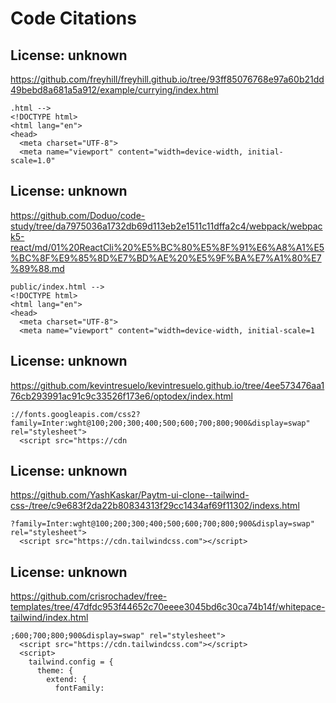 # Code Citations

## License: unknown
https://github.com/freyhill/freyhill.github.io/tree/93ff85076768e97a60b21dd49bebd8a681a5a912/example/currying/index.html

```
.html -->
<!DOCTYPE html>
<html lang="en">
<head>
  <meta charset="UTF-8">
  <meta name="viewport" content="width=device-width, initial-scale=1.0"
```


## License: unknown
https://github.com/Doduo/code-study/tree/da7975036a1732db69d113eb2e1511c11dffa2c4/webpack/webpack5-react/md/01%20ReactCli%20%E5%BC%80%E5%8F%91%E6%A8%A1%E5%BC%8F%E9%85%8D%E7%BD%AE%20%E5%9F%BA%E7%A1%80%E7%89%88.md

```
public/index.html -->
<!DOCTYPE html>
<html lang="en">
<head>
  <meta charset="UTF-8">
  <meta name="viewport" content="width=device-width, initial-scale=1
```


## License: unknown
https://github.com/kevintresuelo/kevintresuelo.github.io/tree/4ee573476aa176cb293991ac91c9c33526f173e6/optodex/index.html

```
://fonts.googleapis.com/css2?family=Inter:wght@100;200;300;400;500;600;700;800;900&display=swap" rel="stylesheet">
  <script src="https://cdn
```


## License: unknown
https://github.com/YashKaskar/Paytm-ui-clone--tailwind-css-/tree/c9e683f2da22b80834313f29cc1434af69f11302/indexs.html

```
?family=Inter:wght@100;200;300;400;500;600;700;800;900&display=swap" rel="stylesheet">
  <script src="https://cdn.tailwindcss.com"></script>
```


## License: unknown
https://github.com/crisrochadev/free-templates/tree/47dfdc953f44652c70eeee3045bd6c30ca74b14f/whitepace-tailwind/index.html

```
;600;700;800;900&display=swap" rel="stylesheet">
  <script src="https://cdn.tailwindcss.com"></script>
  <script>
    tailwind.config = {
      theme: {
        extend: {
          fontFamily:
```


